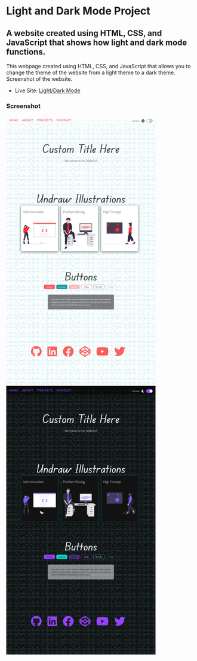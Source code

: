 <h1>Light and Dark Mode Project</h1>

<h2>A website created using HTML, CSS, and JavaScript that shows how light and dark mode functions.</h2>

<p>This webpage created using HTML, CSS, and JavaScript that allows you to change the theme of the website from a light theme to a dark theme. Screenshot of the website.</p>

- Live Site: [Light/Dark Mode](https://light-dark-theme-project.netlify.app/)

### Screenshot

<img src="/screenshots/light.png" width="400">
<img src="/screenshots/dark.png" width="400">
